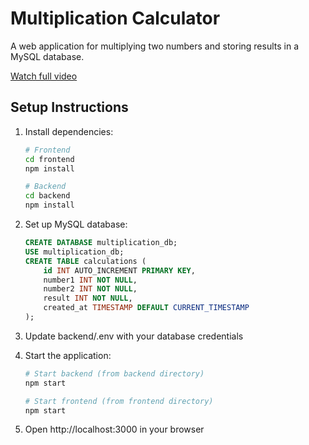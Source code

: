 # Multiplication Calculator

A web application for multiplying two numbers and storing results in a MySQL database.


[Watch full video](https://github.com/nirantbendale/fullstack-development/multiplication_calculator.mp4)

## Setup Instructions

1. Install dependencies:
   ```bash
   # Frontend
   cd frontend
   npm install

   # Backend
   cd backend
   npm install
   ```

2. Set up MySQL database:
   ```sql
   CREATE DATABASE multiplication_db;
   USE multiplication_db;
   CREATE TABLE calculations (
       id INT AUTO_INCREMENT PRIMARY KEY,
       number1 INT NOT NULL,
       number2 INT NOT NULL,
       result INT NOT NULL,
       created_at TIMESTAMP DEFAULT CURRENT_TIMESTAMP
   );
   ```

3. Update backend/.env with your database credentials

4. Start the application:
   ```bash
   # Start backend (from backend directory)
   npm start

   # Start frontend (from frontend directory)
   npm start
   ```

5. Open http://localhost:3000 in your browser
